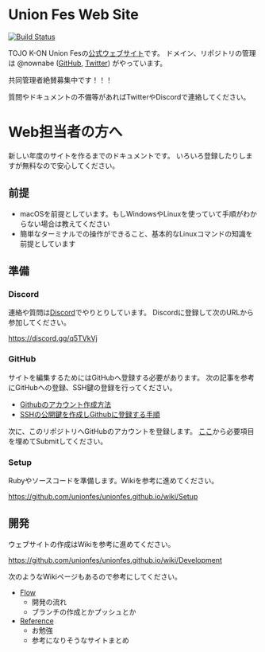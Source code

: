 Union Fes Web Site
==================

[![Build Status](https://travis-ci.org/unionfes/unionfes.github.io.svg?branch=source)](https://travis-ci.org/unionfes/unionfes.github.io)

TOJO K-ON Union Fesの[公式ウェブサイト](https://unionfes.tojok-on.com)です。
ドメイン、リポジトリの管理は @nownabe ([GitHub](https://github.com/nownabe), [Twitter](https://twitter.com/nownabe)) がやっています。

共同管理者絶賛募集中です！！！

質問やドキュメントの不備等があればTwitterやDiscordで連絡してください。

# Web担当者の方へ

新しい年度のサイトを作るまでのドキュメントです。
いろいろ登録したりしますが無料なので安心してください。

## 前提

* macOSを前提としています。もしWindowsやLinuxを使っていて手順がわからない場合は教えてください
* 簡単なターミナルでの操作ができること、基本的なLinuxコマンドの知識を前提としています

## 準備

### Discord

連絡や質問は[Discord](https://discordapp.com/)でやりとりしています。
Discordに登録して次のURLから参加してください。

https://discord.gg/q5TVkVj

### GitHub

サイトを編集するためにはGitHubへ登録する必要があります。
次の記事を参考にGitHubへの登録、SSH鍵の登録を行ってください。

* [Githubのアカウント作成方法](https://qiita.com/rshibasa/items/f62db870ed573ca4dced)
* [SSHの公開鍵を作成しGithubに登録する手順](http://monsat.hatenablog.com/entry/generating-ssh-keys-for-github)

次に、このリポジトリへGitHubのアカウントを登録します。
[ここ](https://github.com/unionfes/unionfes.github.io/issues/new?template=join.md)から必要項目を埋めてSubmitしてください。

### Setup

Rubyやソースコードを準備します。Wikiを参考に進めてください。

https://github.com/unionfes/unionfes.github.io/wiki/Setup

## 開発

ウェブサイトの作成はWikiを参考に進めてください。

https://github.com/unionfes/unionfes.github.io/wiki/Development

次のようなWikiページもあるので参考にしてください。

* [Flow](https://github.com/unionfes/unionfes.github.io/wiki/Flow)
  * 開発の流れ
  * ブランチの作成とかプッシュとか
* [Reference](https://github.com/unionfes/unionfes.github.io/wiki/Reference)
  * お勉強
  * 参考になりそうなサイトまとめ
